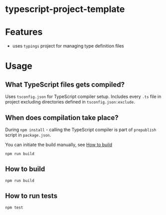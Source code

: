 # typescript-project-template

# Features

- uses `typings` project for managing type definition files

# Usage

## What TypeScript files gets compiled?

Uses `tsconfig.json` for TypeScript compiler setup. Includes every `.ts` file in project excluding directories defined in `tsconfig.json:exclude`.

## When does compilation take place?

During `npm install` - calling the TypeScript compiler is part of `prepublish` script in `package.json`.

You can initiate the build manually, see [How to build](#how-to-build)

    npm run build

## <a name="how-to-build"></a> How to build

    npm run build

## How to run tests

    npm test

